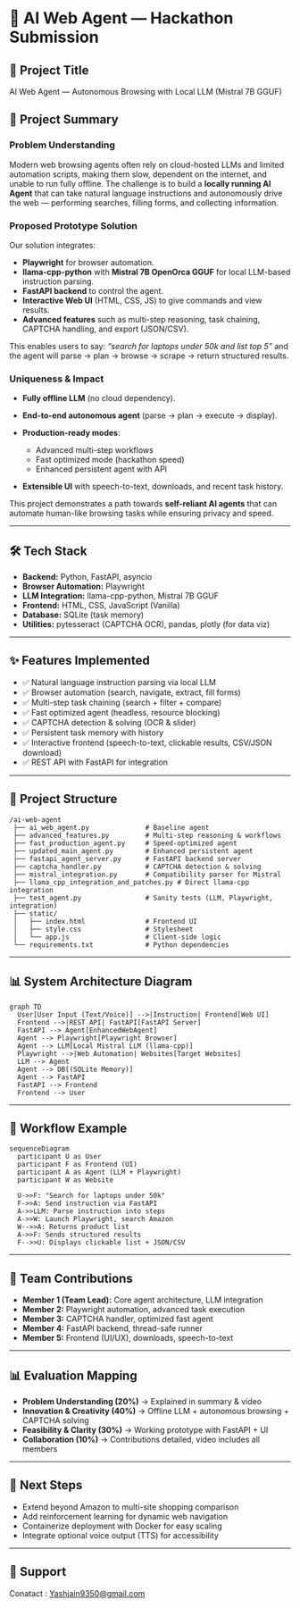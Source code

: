 # 🤖 AI Web Agent — Hackathon Submission

## 📌 Project Title

AI Web Agent — Autonomous Browsing with Local LLM (Mistral 7B GGUF)

## 📖 Project Summary

### Problem Understanding

Modern web browsing agents often rely on cloud-hosted LLMs and limited automation scripts, making them slow, dependent on the internet, and unable to run fully offline. The challenge is to build a **locally running AI Agent** that can take natural language instructions and autonomously drive the web — performing searches, filling forms, and collecting information.

### Proposed Prototype Solution

Our solution integrates:

* **Playwright** for browser automation.
* **llama-cpp-python** with **Mistral 7B OpenOrca GGUF** for local LLM-based instruction parsing.
* **FastAPI backend** to control the agent.
* **Interactive Web UI** (HTML, CSS, JS) to give commands and view results.
* **Advanced features** such as multi-step reasoning, task chaining, CAPTCHA handling, and export (JSON/CSV).

This enables users to say: *“search for laptops under 50k and list top 5”* and the agent will parse → plan → browse → scrape → return structured results.

### Uniqueness & Impact

* **Fully offline LLM** (no cloud dependency).
* **End-to-end autonomous agent** (parse → plan → execute → display).
* **Production-ready modes**:

  * Advanced multi-step workflows
  * Fast optimized mode (hackathon speed)
  * Enhanced persistent agent with API
* **Extensible UI** with speech-to-text, downloads, and recent task history.

This project demonstrates a path towards **self-reliant AI agents** that can automate human-like browsing tasks while ensuring privacy and speed.

---

## 🛠 Tech Stack

* **Backend:** Python, FastAPI, asyncio
* **Browser Automation:** Playwright
* **LLM Integration:** llama-cpp-python, Mistral 7B GGUF
* **Frontend:** HTML, CSS, JavaScript (Vanilla)
* **Database:** SQLite (task memory)
* **Utilities:** pytesseract (CAPTCHA OCR), pandas, plotly (for data viz)

---

## ✨ Features Implemented

* ✅ Natural language instruction parsing via local LLM
* ✅ Browser automation (search, navigate, extract, fill forms)
* ✅ Multi-step task chaining (search + filter + compare)
* ✅ Fast optimized agent (headless, resource blocking)
* ✅ CAPTCHA detection & solving (OCR & slider)
* ✅ Persistent task memory with history
* ✅ Interactive frontend (speech-to-text, clickable results, CSV/JSON download)
* ✅ REST API with FastAPI for integration

---

## 📂 Project Structure

```
/ai-web-agent
 ├── ai_web_agent.py              # Baseline agent
 ├── advanced_features.py         # Multi-step reasoning & workflows
 ├── fast_production_agent.py     # Speed-optimized agent
 ├── updated_main_agent.py        # Enhanced persistent agent
 ├── fastapi_agent_server.py      # FastAPI backend server
 ├── captcha_handler.py           # CAPTCHA detection & solving
 ├── mistral_integration.py       # Compatibility parser for Mistral
 ├── llama_cpp_integration_and_patches.py # Direct llama-cpp integration
 ├── test_agent.py                # Sanity tests (LLM, Playwright, integration)
 ├── static/
 │   ├── index.html               # Frontend UI
 │   ├── style.css                # Stylesheet
 │   └── app.js                   # Client-side logic
 └── requirements.txt             # Python dependencies
```

---

## 📊 System Architecture Diagram

```mermaid
graph TD
  User[User Input (Text/Voice)] -->|Instruction| Frontend[Web UI]
  Frontend -->|REST API| FastAPI[FastAPI Server]
  FastAPI --> Agent[EnhancedWebAgent]
  Agent --> Playwright[Playwright Browser]
  Agent --> LLM[Local Mistral LLM (llama-cpp)]
  Playwright -->|Web Automation| Websites[Target Websites]
  LLM --> Agent
  Agent --> DB[(SQLite Memory)]
  Agent --> FastAPI
  FastAPI --> Frontend
  Frontend --> User
```

---

## 🔄 Workflow Example

```mermaid
sequenceDiagram
  participant U as User
  participant F as Frontend (UI)
  participant A as Agent (LLM + Playwright)
  participant W as Website

  U->>F: "Search for laptops under 50k"
  F->>A: Send instruction via FastAPI
  A->>LLM: Parse instruction into steps
  A->>W: Launch Playwright, search Amazon
  W-->>A: Returns product list
  A->>F: Sends structured results
  F-->>U: Displays clickable list + JSON/CSV
```

---

## 👥 Team Contributions

* **Member 1 (Team Lead):** Core agent architecture, LLM integration
* **Member 2:** Playwright automation, advanced task execution
* **Member 3:** CAPTCHA handler, optimized fast agent
* **Member 4:** FastAPI backend, thread-safe runner
* **Member 5:** Frontend (UI/UX), downloads, speech-to-text

---

## 📊 Evaluation Mapping

* **Problem Understanding (20%)** → Explained in summary & video
* **Innovation & Creativity (40%)** → Offline LLM + autonomous browsing + CAPTCHA solving
* **Feasibility & Clarity (30%)** → Working prototype with FastAPI + UI
* **Collaboration (10%)** → Contributions detailed, video includes all members

---

## 🚀 Next Steps

* Extend beyond Amazon to multi-site shopping comparison
* Add reinforcement learning for dynamic web navigation
* Containerize deployment with Docker for easy scaling
* Integrate optional voice output (TTS) for accessibility

---

## 📧 Support

Conatact : Yashjain9350@gmail.com 